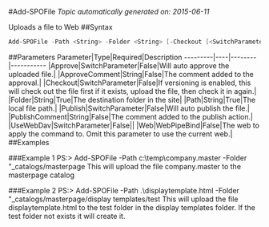 #Add-SPOFile
*Topic automatically generated on: 2015-06-11*

Uploads a file to Web
##Syntax
```powershell
Add-SPOFile -Path <String> -Folder <String> [-Checkout [<SwitchParameter>]] [-Approve [<SwitchParameter>]] [-ApproveComment <String>] [-Publish [<SwitchParameter>]] [-PublishComment <String>] [-UseWebDav [<SwitchParameter>]] [-Web <WebPipeBind>]
```


##Parameters
Parameter|Type|Required|Description
---------|----|--------|-----------
|Approve|SwitchParameter|False|Will auto approve the uploaded file.|
|ApproveComment|String|False|The comment added to the approval.|
|Checkout|SwitchParameter|False|If versioning is enabled, this will check out the file first if it exists, upload the file, then check it in again.|
|Folder|String|True|The destination folder in the site|
|Path|String|True|The local file path.|
|Publish|SwitchParameter|False|Will auto publish the file.|
|PublishComment|String|False|The comment added to the publish action.|
|UseWebDav|SwitchParameter|False||
|Web|WebPipeBind|False|The web to apply the command to. Omit this parameter to use the current web.|
##Examples

###Example 1
    PS:> Add-SPOFile -Path c:\temp\company.master -Folder "_catalogs/masterpage
This will upload the file company.master to the masterpage catalog

###Example 2
    PS:> Add-SPOFile -Path .\displaytemplate.html -Folder "_catalogs/masterpage/display templates/test
This will upload the file displaytemplate.html to the test folder in the display templates folder. If the test folder not exists it will create it.
<!-- Ref: 82448B195892DA04EBE1DEB1E02ADBF9 -->